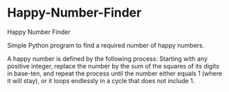 # Happy-Number-Finder
Happy Number Finder

Simple Python program to find a required number of happy numbers.

A happy number is defined by the following process:
Starting with any positive integer, replace the number by the sum of the squares of its digits in base-ten, and repeat the process until the number either equals 1 (where it will stay), or it loops endlessly in a cycle that does not include 1.
